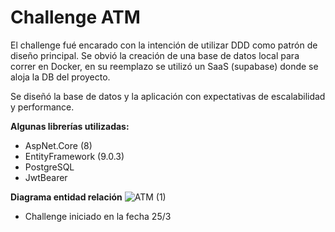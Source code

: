 ﻿# Challenge ATM
El challenge fué encarado con la intención de utilizar DDD como patrón de diseño principal. 
Se obvió la creación de una base de datos local para correr en Docker, en su reemplazo se utilizó un SaaS (supabase) donde se aloja la DB del proyecto. 

Se diseñó la base de datos y la aplicación con expectativas de escalabilidad y performance. 

**Algunas librerías utilizadas:**

 - AspNet.Core (8)
 - EntityFramework (9.0.3)
 - PostgreSQL
 - JwtBearer

**Diagrama entidad relación**
![ATM (1)](https://github.com/user-attachments/assets/3541a4f7-fc51-4baa-8caa-ab68054b946f)


- Challenge iniciado en la fecha 25/3